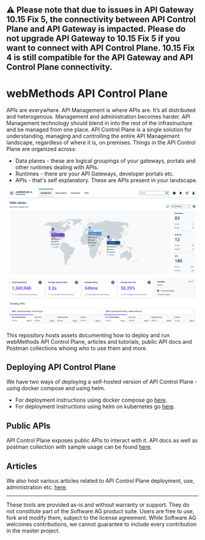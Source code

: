 ## ⚠️ Please note that due to issues in API Gateway 10.15 Fix 5, the connectivity between API Control Plane and API Gateway is impacted. Please do not upgrade API Gateway to 10.15 Fix 5 if you want to connect with API Control Plane. 10.15 Fix 4 is still compatible for the API Gateway and API Control Plane connectivity. </span>

# webMethods API Control Plane

APIs are everywhere. API Management is where APIs are. It’s all distributed and heterogenous. Management and administration becomes harder. API Management technology should blend in into the rest of the infrastructure and be managed from one place. API Control Plane is a single solution for understanding, managing and controlling the entire API Management landscape, regardless of where it is, on premises. Things in the API Control Plane are organized across:

- Data planes - these are logical groupings of your gateways, portals and other runtimes dealing with APIs.
- Runtimes - there are your API Gateways, developer portals etc.
- APIs - that's self explanatory. These are APIs present in your landscape.

![image](/attachments/apicp_dashboard_page.png)

This repository hosts assets documenting how to deploy and run webMethods API Control Plane, articles and tutorials, public API docs and Postman collections whoing who to use them and more.

## Deploying API Control Plane

We have two ways of deploying a self-hosted version of API Control Plane - using docker compose and using helm.

- For deployment instructions using docker compose go [here](deployment/docker/README.md).
- For deployment instructions using helm on kubernetes go [here](deployment/helm/README.md).

## Public APIs

API Control Plane exposes public APIs to interact with it. API docs as well as postman collection with sample usage can be found [here](apis).

## Articles

We also host various articles related to API Control Plane deployment, use, administration etc. [here](articles).

***

These tools are provided as-is and without warranty or support. They do not constitute part of the Software AG product suite. Users are free to use, fork and modify them, subject to the license agreement. While Software AG welcomes contributions, we cannot guarantee to include every contribution in the master project.
